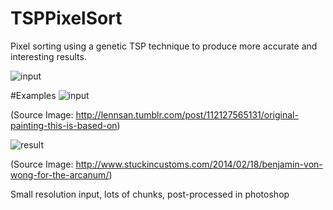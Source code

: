 # TSPPixelSort
Pixel sorting using a genetic TSP technique to produce more accurate and interesting results.

![input](http://i.imgur.com/zoVxlHw.png)

#Examples
![input](http://i.imgur.com/oUQ46SP.png)

(Source Image: http://lennsan.tumblr.com/post/112127565131/original-painting-this-is-based-on)

![result](http://i.imgur.com/EbuEG17.jpg)

(Source Image: http://www.stuckincustoms.com/2014/02/18/benjamin-von-wong-for-the-arcanum/)

Small resolution input, lots of chunks, post-processed in photoshop

